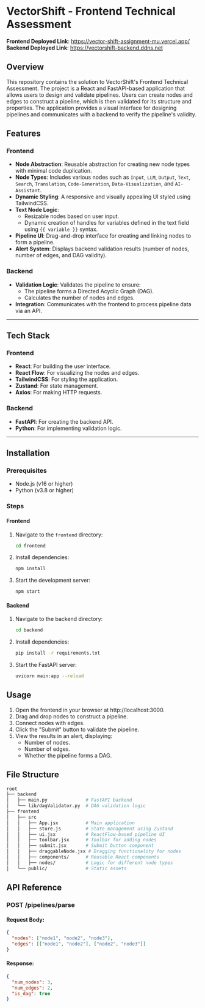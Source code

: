 # VectorShift - Frontend Technical Assessment
**Frontend Deployed Link**: https://vector-shift-assignment-mu.vercel.app/
**Backend Deployed Link**: https://vectorshift-backend.ddns.net

## Overview

This repository contains the solution to VectorShift's Frontend Technical Assessment. The project is a React and FastAPI-based application that allows users to design and validate pipelines. Users can create nodes and edges to construct a pipeline, which is then validated for its structure and properties. The application provides a visual interface for designing pipelines and communicates with a backend to verify the pipeline's validity.

## Features

### Frontend
- **Node Abstraction**: Reusable abstraction for creating new node types with minimal code duplication.
- **Node Types**: Includes various nodes such as `Input`, `LLM`, `Output`, `Text`, `Search`, `Translation`, `Code-Generation`, `Data-Visualization`, and `AI-Assistant`.
- **Dynamic Styling**: A responsive and visually appealing UI styled using TailwindCSS.
- **Text Node Logic**: 
  - Resizable nodes based on user input.
  - Dynamic creation of handles for variables defined in the text field using `{{ variable }}` syntax.
- **Pipeline UI**: Drag-and-drop interface for creating and linking nodes to form a pipeline.
- **Alert System**: Displays backend validation results (number of nodes, number of edges, and DAG validity).

### Backend
- **Validation Logic**: Validates the pipeline to ensure:
  - The pipeline forms a Directed Acyclic Graph (DAG).
  - Calculates the number of nodes and edges.
- **Integration**: Communicates with the frontend to process pipeline data via an API.

---

## Tech Stack

### Frontend
- **React**: For building the user interface.
- **React Flow**: For visualizing the nodes and edges.
- **TailwindCSS**: For styling the application.
- **Zustand**: For state management.
- **Axios**: For making HTTP requests.

### Backend
- **FastAPI**: For creating the backend API.
- **Python**: For implementing validation logic.

---

## Installation

### Prerequisites
- Node.js (v16 or higher)
- Python (v3.8 or higher)

### Steps

#### Frontend
1. Navigate to the `frontend` directory:
   ```bash
   cd frontend
   ```
2. Install dependencies:
   ```bash
   npm install
   ```
3. Start the development server:
   ```bash
   npm start
   ```

#### Backend

1. Navigate to the backend directory:
   ```bash
   cd backend
   ```
3. Install dependencies:
   ```bash
   pip install -r requirements.txt
   ```
4. Start the FastAPI server:
   ```bash
   uvicorn main:app --reload
   ```
   
## Usage
1. Open the frontend in your browser at http://localhost:3000.
2. Drag and drop nodes to construct a pipeline.
3. Connect nodes with edges.
4. Click the "Submit" button to validate the pipeline.
5. View the results in an alert, displaying:
   - Number of nodes.
   - Number of edges.
   - Whether the pipeline forms a DAG.

## File Structure
```bash
root
├── backend
│   ├── main.py              # FastAPI backend
│   └── lib/dagValidator.py  # DAG validation logic
├── frontend
│   ├── src
│   │   ├── App.jsx          # Main application
│   │   ├── store.js         # State management using Zustand
│   │   ├── ui.jsx           # ReactFlow-based pipeline UI
│   │   ├── toolbar.jsx      # Toolbar for adding nodes
│   │   ├── submit.jsx       # Submit button component
│   │   ├── draggableNode.jsx # Dragging functionality for nodes
│   │   ├── components/      # Reusable React components
│   │   ├── nodes/           # Logic for different node types
│   └── public/              # Static assets
```

## API Reference
### POST /pipelines/parse

#### Request Body:
  ```json
  {
    "nodes": ["node1", "node2", "node3"],
    "edges": [["node1", "node2"], ["node2", "node3"]]
  }
  ```

#### Response:
  ```json
  {
    "num_nodes": 3,
    "num_edges": 2,
    "is_dag": true
  }
  ```





